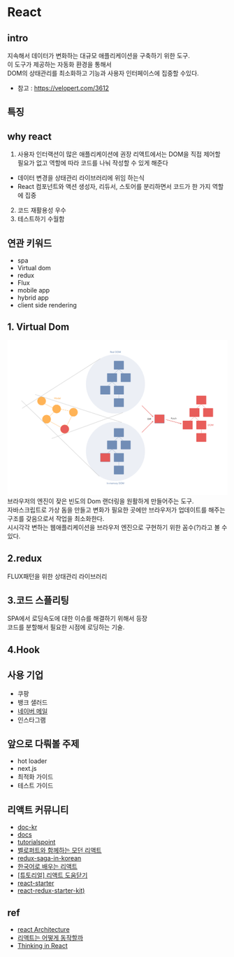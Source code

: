 # React

## intro
지속해서 데이터가 변화하는 대규모 애플리케이션을 구축하기 위한 도구.  
이 도구가 제공하는 자동화 환경을 통해서  
DOM의 상태관리를 최소화하고 기능과 사용자 인터페이스에 집중할 수있다.

- 참고 : https://velopert.com/3612


## 특징


## why react
1. 사용자 인터랙션이 많은 애플리케이션에 권장
리액트에서는 DOM을 직접 제어할 필요가 없고 역할에 따라 코드를 나눠 작성할 수 있게 해준다
- 데이터 변경을 상태관리 라이브러리에 위임 하는식
- React 컴포넌트와 액션 생성자, 리듀서, 스토어를 분리하면서 코드가 한 가지 역할에 집중
2. 코드 재활용성 우수
3. 테스트하기 수월함

## 연관 키워드
- spa
- Virtual dom
- redux
- Flux
- mobile app
- hybrid app
- client side rendering



## 1. Virtual Dom
![](../resource/img/react/virtualDom.png)
브라우저의 엔진이 잦은 빈도의 Dom 랜더링을 원활하게 만들어주는 도구.  
자바스크립트로 가상 돔을 만들고 변화가 필요한 곳에만  브라우저가 업데이트를 해주는 구조를 갖음으로서 작업을 최소화한다.  
시시각각 변하는 웹애플리케이션을 브라우저 엔진으로 구현하기 위한 꼼수(?)라고 볼 수 있다.


## 2.redux
FLUX패턴을 위한 상태관리 라이브러리  


## 3.코드 스플리팅
SPA에서 로딩속도에 대한 이슈를 해결하기 위해서 등장  
코드를 분할해서 필요한 시점에 로딩하는 기술.  


## 4.Hook


## 사용 기업
- 쿠팡
- 뱅크 샐러드
- [네이버 메일](https://d2.naver.com/helloworld/4966453)
- 인스타그램

## 앞으로 다뤄볼 주제
- hot loader
- next.js
- 최적화 가이드
- 테스트 가이드


## 리액트 커뮤니티
- [doc-kr](https://reactjs-kr.firebaseapp.com/docs/thinking-in-react.html)
- [docs](https://reactjs.org/docs/hello-world.html)
- [tutorialspoint](https://www.tutorialspoint.com/reactjs)
- [벨로퍼트와 함께하는 모던 리액트](https://react.vlpt.us/)
- [redux-saga-in-korean](https://github.com/mskims/redux-saga-in-korean/blob/master/transition-progress.md)
- [한국어로 배우는 리액트](https://github.com/reactkr/learn-react-in-korean)
- [[튜토리얼] 리액트 도움닫기](https://github.com/sujinleeme/the-road-to-learn-react-korean)
- [react-starter](https://github.com/webpack/react-starter)
- [react-redux-starter-kit)](https://github.com/davezuko/react-redux-starter-kit)

## ref
- [react Architecture](https://jbee.io/react/react-0-intro/)
- [리액트는 어떻게 동작할까](https://d2.naver.com/helloworld/9297403)
- [Thinking in React](https://reactjs.org/docs/thinking-in-react.html)